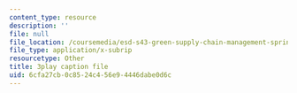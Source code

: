 ```yaml
---
content_type: resource
description: ''
file: null
file_location: /coursemedia/esd-s43-green-supply-chain-management-spring-2014/6cfa27cb0c8524c456e94446dabe0d6c_OgpNXj2cEzA.srt
file_type: application/x-subrip
resourcetype: Other
title: 3play caption file
uid: 6cfa27cb-0c85-24c4-56e9-4446dabe0d6c
---
```

